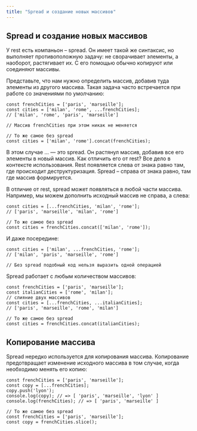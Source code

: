 ```yaml
---
title: "Spread и создание новых массивов"
---
```


## Spread и создание новых массивов

У rest есть компаньон – spread. Он имеет такой же синтаксис, но выполняет противоположную задачу: не сворачивает элементы, а наоборот, растягивает их. С его помощью обычно копируют или соединяют массивы.

Представьте, что нам нужно определить массив, добавив туда элементы из другого массива. Такая задача часто встречается при работе со значениями по умолчанию:

```
const frenchCities = ['paris', 'marseille'];
const cities = ['milan', 'rome', ...frenchCities];
// ['milan', 'rome', 'paris', 'marseille']

// Массив frenchCities при этом никак не меняется

// То же самое без spread
const cities = ['milan', 'rome'].concat(frenchCities);
```

В этом случае ... — это spread. Он растянул массив, добавив все его элементы в новый массив. Как отличить его от rest? Все дело в контексте использования. Rest появляется слева от знака равно там, где происходит деструктуризация. Spread – справа от знака равно, там где массив формируется.

В отличие от rest, spread может появляться в любой части массива. Например, мы можем дополнить исходный массив не справа, а слева:

```
const cities = [...frenchCities, 'milan', 'rome'];
// ['paris', 'marseille', 'milan', 'rome']

// То же самое без spread
const cities = frenchCities.concat(['milan', 'rome']);
```

И даже посередине:

```
const cities = ['milan', ...frenchCities, 'rome'];
// ['milan', 'paris', 'marseille', 'rome']

// Без spread подобный код нельзя выразить одной операцией
```

Spread работает с любым количеством массивов:

```
const frenchCities = ['paris', 'marseille'];
const italianCities = ['rome', 'milan'];
// слияние двух массивов
const cities = [...frenchCities, ...italianCities];
// ['paris', 'marseille', 'rome', 'milan']

// То же самое без spread
const cities = frenchCities.concat(italianCities);
```

## Копирование массива

Spread нередко используется для копирования массива. Копирование предотвращает изменение исходного массива в том случае, когда необходимо менять его копию:

```
const frenchCities = ['paris', 'marseille'];
const copy = [...frenchCities];
copy.push('lyon');
console.log(copy); // => [ 'paris', 'marseille', 'lyon' ]
console.log(frenchCities); // => [ 'paris', 'marseille' ]

// То же самое без spread
const frenchCities = ['paris', 'marseille'];
const copy = frenchCities.slice();
```


